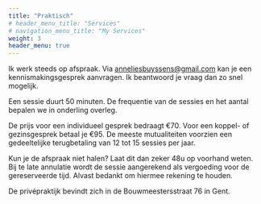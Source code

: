 ```yaml
---
title: "Praktisch"
# header_menu_title: "Services"
# navigation_menu_title: "My Services"
weight: 3
header_menu: true
---
```


Ik werk steeds op afspraak. Via [anneliesbuyssens@gmail.com](mailto:anneliesbuyssens@gmail.com) kan je een kennismakingsgesprek aanvragen. Ik beantwoord je vraag dan zo snel mogelijk.

Een sessie duurt 50 minuten.
De frequentie van de sessies en het aantal bepalen we in onderling overleg.

De prijs voor een individueel gesprek bedraagt €70.
Voor een koppel- of gezinsgesprek betaal je €95.
De meeste mutualiteiten voorzien een gedeeltelijke terugbetaling van 12 tot 15 sessies per jaar.

Kun je de afspraak niet halen? Laat dit dan zeker 48u op voorhand weten. Bij te late annulatie wordt de sessie aangerekend als vergoeding voor de gereserveerde tijd. Alvast bedankt om hiermee rekening te houden.

De privépraktijk  bevindt zich in de Bouwmeestersstraat 76 in Gent.